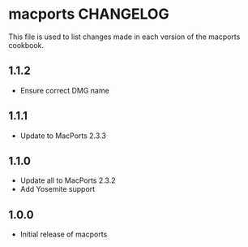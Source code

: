 macports CHANGELOG
==================

This file is used to list changes made in each version of the macports cookbook.

1.1.2
-----
- Ensure correct DMG name

1.1.1
-----
- Update to MacPorts 2.3.3

1.1.0
-----
- Update all to MacPorts 2.3.2
- Add Yosemite support

1.0.0
-----
- Initial release of macports
